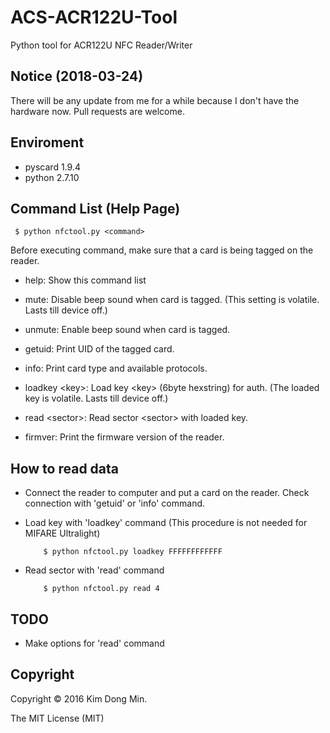 # ACS-ACR122U-Tool
Python tool for ACR122U NFC Reader/Writer

## Notice (2018-03-24)
There will be any update from me for a while because I don't have the hardware now. 
Pull requests are welcome.

## Enviroment
* pyscard 1.9.4
* python 2.7.10

## Command List (Help Page)
     $ python nfctool.py <command>

 Before executing command, make sure that a card is being tagged on the reader.

* help: Show this command list

* mute: Disable beep sound when card is tagged. (This setting is volatile. Lasts till device off.)

* unmute: Enable beep sound when card is tagged.

* getuid: Print UID of the tagged card.

* info: Print card type and available protocols.

* loadkey \<key\>: Load key \<key\> (6byte hexstring) for auth. (The loaded key is volatile. Lasts till device off.)

* read \<sector\>: Read sector \<sector\> with loaded key.

* firmver: Print the firmware version of the reader.

## How to read data
* Connect the reader to computer and put a card on the reader. Check connection with 'getuid' or 'info' command.

* Load key with 'loadkey' command (This procedure is not needed for MIFARE Ultralight)

          $ python nfctool.py loadkey FFFFFFFFFFFF

* Read sector with 'read' command

          $ python nfctool.py read 4

## TODO
* Make options for 'read' command

## Copyright
Copyright © 2016 Kim Dong Min.

The MIT License (MIT)
